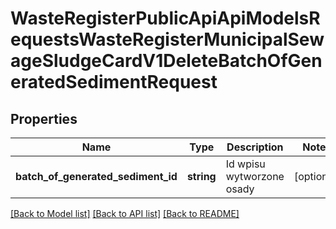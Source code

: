 # WasteRegisterPublicApiApiModelsRequestsWasteRegisterMunicipalSewageSludgeCardV1DeleteBatchOfGeneratedSedimentRequest

## Properties
Name | Type | Description | Notes
------------ | ------------- | ------------- | -------------
**batch_of_generated_sediment_id** | **string** | Id wpisu wytworzone osady | [optional] 

[[Back to Model list]](../README.md#documentation-for-models) [[Back to API list]](../README.md#documentation-for-api-endpoints) [[Back to README]](../README.md)


